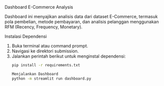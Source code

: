 Dashboard E-Commerce Analysis

Dashboard ini menyajikan analisis data dari dataset E-Commerce, termasuk pola pembelian, metode pembayaran, dan analisis pelanggan menggunakan RFM (Recency, Frequency, Monetary).

Instalasi Dependensi
1. Buka terminal atau command prompt.
2. Navigasi ke direktori submission.
3. Jalankan perintah berikut untuk menginstal dependensi:
   ```bash
   pip install -r requirements.txt

   Menjalankan Dashboard
   python -m streamlit run dashboard.py
